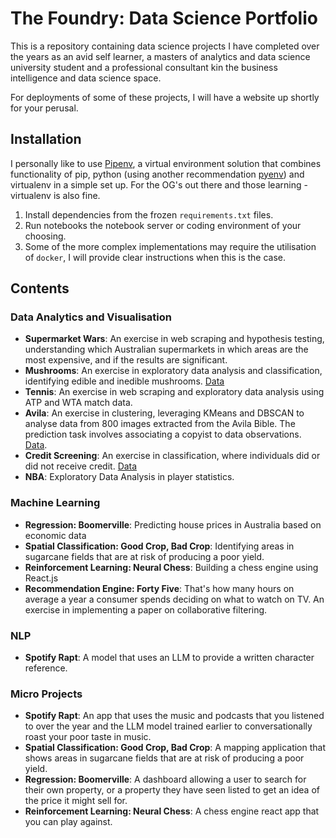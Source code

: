 # The Foundry: Data Science Portfolio

This is a repository containing data science projects I have completed over the years as an avid self learner, a masters of analytics and data science university student and a professional consultant kin the business intelligence and data science space.

For deployments of some of these projects, I will have a website up shortly for your perusal.

## Installation

I personally like to use [Pipenv](https://pipenv.pypa.io/en/latest/), a virtual environment solution that combines functionality of pip, python (using another recommendation [pyenv](https://pipenv.pypa.io/en/latest/)) and virtualenv in a simple set up. For the OG's out there and those learning - virtualenv is also fine.

1. Install dependencies from the frozen `requirements.txt` files.
2. Run notebooks the notebook server or coding environment of your choosing.
3. Some of the more complex implementations may require the utilisation of `docker`, I will provide clear instructions when this is the case.

## Contents

### Data Analytics and Visualisation

- __Supermarket Wars__: An exercise in web scraping and hypothesis testing, understanding which Australian supermarkets in which areas are the most expensive, and if the results are significant.
- __Mushrooms__: An exercise in exploratory data analysis and classification, identifying edible and inedible mushrooms. [Data](https://archive.ics.uci.edu/dataset/73/mushroom)
- __Tennis__: An exercise in web scraping and exploratory data analysis using ATP and WTA match data.
- __Avila__: An exercise in clustering, leveraging KMeans  and DBSCAN to analyse data from 800 images extracted from the Avila Bible. The prediction task involves associating a copyist to data observations. [Data](https://archive.ics.uci.edu/dataset/459/avila).
- __Credit Screening__: An exercise in classification, where individuals did or did not receive credit. [Data](https://archive.ics.uci.edu/dataset/28/japanese+credit+screening)
- __NBA__: Exploratory Data Analysis in player statistics.

### Machine Learning

- __Regression: Boomerville__: Predicting house prices in Australia based on economic data
- __Spatial Classification: Good Crop, Bad Crop__: Identifying areas in sugarcane fields that are at risk of producing a poor yield.
- __Reinforcement Learning: Neural Chess__: Building a chess engine using React.js
- __Recommendation Engine: Forty Five__: That's how many hours on average a year a consumer spends deciding on what to watch on TV. An exercise in implementing a paper on collaborative filtering.

### NLP

- __Spotify Rapt__: A model that uses an LLM to provide a written character reference.

### Micro Projects

- __Spotify Rapt__: An app that uses the music and podcasts that you listened to over the year and the LLM model trained earlier to conversationally roast your poor taste in music.
- __Spatial Classification: Good Crop, Bad Crop__: A mapping application that shows areas in sugarcane fields that are at risk of producing a poor yield.
- __Regression: Boomerville__: A dashboard allowing a user to search for their own property, or a property they have seen listed to get an idea of the price it might sell for.
- __Reinforcement Learning: Neural Chess__: A chess engine react app that you can play against.
